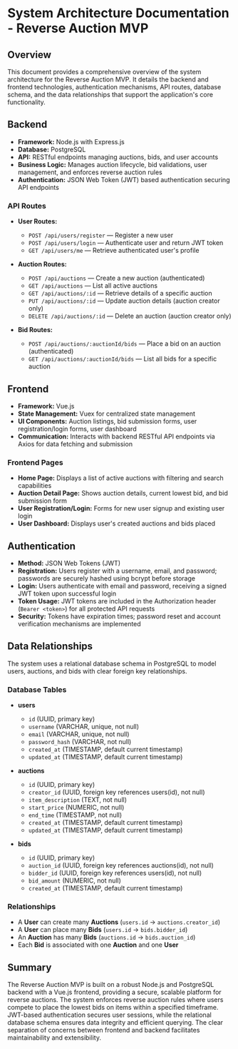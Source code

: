# System Architecture Documentation - Reverse Auction MVP

## Overview

This document provides a comprehensive overview of the system architecture for the Reverse Auction MVP. It details the backend and frontend technologies, authentication mechanisms, API routes, database schema, and the data relationships that support the application's core functionality.

## Backend

- **Framework:** Node.js with Express.js
- **Database:** PostgreSQL
- **API:** RESTful endpoints managing auctions, bids, and user accounts
- **Business Logic:** Manages auction lifecycle, bid validations, user management, and enforces reverse auction rules
- **Authentication:** JSON Web Token (JWT) based authentication securing API endpoints

### API Routes

- **User Routes:**
  - `POST /api/users/register` — Register a new user
  - `POST /api/users/login` — Authenticate user and return JWT token
  - `GET /api/users/me` — Retrieve authenticated user's profile

- **Auction Routes:**
  - `POST /api/auctions` — Create a new auction (authenticated)
  - `GET /api/auctions` — List all active auctions
  - `GET /api/auctions/:id` — Retrieve details of a specific auction
  - `PUT /api/auctions/:id` — Update auction details (auction creator only)
  - `DELETE /api/auctions/:id` — Delete an auction (auction creator only)

- **Bid Routes:**
  - `POST /api/auctions/:auctionId/bids` — Place a bid on an auction (authenticated)
  - `GET /api/auctions/:auctionId/bids` — List all bids for a specific auction

## Frontend

- **Framework:** Vue.js
- **State Management:** Vuex for centralized state management
- **UI Components:** Auction listings, bid submission forms, user registration/login forms, user dashboard
- **Communication:** Interacts with backend RESTful API endpoints via Axios for data fetching and submission

### Frontend Pages

- **Home Page:** Displays a list of active auctions with filtering and search capabilities
- **Auction Detail Page:** Shows auction details, current lowest bid, and bid submission form
- **User Registration/Login:** Forms for new user signup and existing user login
- **User Dashboard:** Displays user's created auctions and bids placed

## Authentication

- **Method:** JSON Web Tokens (JWT)
- **Registration:** Users register with a username, email, and password; passwords are securely hashed using bcrypt before storage
- **Login:** Users authenticate with email and password, receiving a signed JWT token upon successful login
- **Token Usage:** JWT tokens are included in the Authorization header (`Bearer <token>`) for all protected API requests
- **Security:** Tokens have expiration times; password reset and account verification mechanisms are implemented

## Data Relationships

The system uses a relational database schema in PostgreSQL to model users, auctions, and bids with clear foreign key relationships.

### Database Tables

- **users**
  - `id` (UUID, primary key)
  - `username` (VARCHAR, unique, not null)
  - `email` (VARCHAR, unique, not null)
  - `password_hash` (VARCHAR, not null)
  - `created_at` (TIMESTAMP, default current timestamp)
  - `updated_at` (TIMESTAMP, default current timestamp)

- **auctions**
  - `id` (UUID, primary key)
  - `creator_id` (UUID, foreign key references users(id), not null)
  - `item_description` (TEXT, not null)
  - `start_price` (NUMERIC, not null)
  - `end_time` (TIMESTAMP, not null)
  - `created_at` (TIMESTAMP, default current timestamp)
  - `updated_at` (TIMESTAMP, default current timestamp)

- **bids**
  - `id` (UUID, primary key)
  - `auction_id` (UUID, foreign key references auctions(id), not null)
  - `bidder_id` (UUID, foreign key references users(id), not null)
  - `bid_amount` (NUMERIC, not null)
  - `created_at` (TIMESTAMP, default current timestamp)

### Relationships

- A **User** can create many **Auctions** (`users.id` → `auctions.creator_id`)
- A **User** can place many **Bids** (`users.id` → `bids.bidder_id`)
- An **Auction** has many **Bids** (`auctions.id` → `bids.auction_id`)
- Each **Bid** is associated with one **Auction** and one **User**

## Summary

The Reverse Auction MVP is built on a robust Node.js and PostgreSQL backend with a Vue.js frontend, providing a secure, scalable platform for reverse auctions. The system enforces reverse auction rules where users compete to place the lowest bids on items within a specified timeframe. JWT-based authentication secures user sessions, while the relational database schema ensures data integrity and efficient querying. The clear separation of concerns between frontend and backend facilitates maintainability and extensibility.
